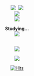 <p align="center">
<img src="https://img.shields.io/badge/JavaScript-F7DF1E?style=for-the-badge&logo=JavaScript&logoColor=black"/>&nbsp;
<img src="https://img.shields.io/badge/React-61DAFB?style=for-the-badge&logo=React&logoColor=black"/>
<br/>
<img src="https://img.shields.io/badge/Redux Toolkit-764ABC?style=for-the-badge&logo=Redux&logoColor=white"/>
<br/>
<img src="https://img.shields.io/badge/styled-components-DB7093?style=for-the-badge&logo=styled-components&logoColor=white"/>
</p>

<div align="center">
  <span><strong>Studying...</strong></span>
  <br/>
  <img src="https://img.shields.io/badge/TypeScript-3178C6?style=for-the-badge&logo=TypeScript&logoColor=white"/>
</div>

<br/>

<p align="center">
  <a href="https://github.com/devyouth94">
    <img align="center" src="https://github-readme-stats.vercel.app/api/top-langs/?username=devyouth94&layout=compact&show_icons=true&show_owner=true&hide_title=true&theme=nord&hide=Python" />
  </a>
</p>

<p align="center">
  <a href="https://github.com/devyouth94">
    <img align="center" src="https://github-readme-stats.vercel.app/api?username=devyouth94&hide_title=false&show_icons=true&include_all_commits=false&theme=nord" />
  </a>
</p>

<div align="center" style="text-align:center">

  [![Hits](https://hits.seeyoufarm.com/api/count/incr/badge.svg?url=https%3A%2F%2Fgithub.com%2Fdevyouth94&count_bg=%23B8B8B8&title_bg=%23555555&icon=&icon_color=%23E7E7E7&title=hits&edge_flat=true)](https://hits.seeyoufarm.com)
  
</div>

